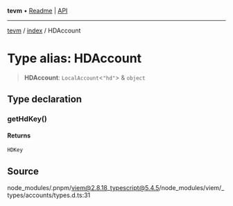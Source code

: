 **tevm** • [Readme](../../README.md) \| [API](../../modules.md)

***

[tevm](../../README.md) / [index](../README.md) / HDAccount

# Type alias: HDAccount

> **HDAccount**: `LocalAccount`\<`"hd"`\> & `object`

## Type declaration

### getHdKey()

#### Returns

`HDKey`

## Source

node\_modules/.pnpm/viem@2.8.18\_typescript@5.4.5/node\_modules/viem/\_types/accounts/types.d.ts:31
